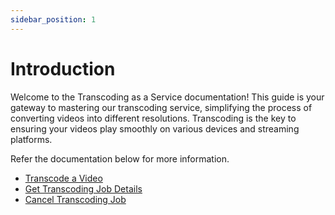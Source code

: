 ```yaml
---
sidebar_position: 1
---
```

# Introduction

Welcome to the Transcoding as a Service documentation! This guide is your gateway to mastering our transcoding service, simplifying the process of converting videos into different resolutions. Transcoding is the key to ensuring your videos play smoothly on various devices and streaming platforms.



Refer the documentation below for more information.
- [Transcode a Video](transcode-a-video)
- [Get Transcoding Job Details](get-transcoding-job-details)
- [Cancel Transcoding Job](transcoding-cancelation)
